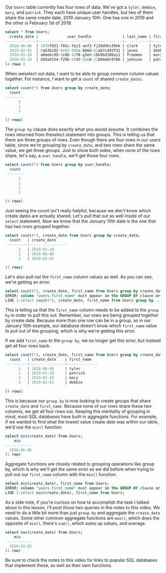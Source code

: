 Our `Users` table currently has four rows of data. We've got a `tyler`, `debbie`, `mary`, and `patrick`. They each have unique user handles, but two of them share the same create date, 2019 January 10th. One has one in 2019 and the other is February 1st of 2019.

```sql 
select * from Users; 
  create_date |             user_handle              | last_name | first _name 
--------------+--------------------------------------+-----------+-------------
  2018-06-06  | 2839f831-f82c-faj3-aof3-fj28ddks39ek | clark     | tyler  
  2019-02-01  | 6ab3b2d2-8e02-890c-bb6d-61a67cd43f31 | jones     | debbie    
  2010-01-10  | a0eebc99-9c0b-42f8-g3eh-6bb9bd380a11 | freemon   | mary  
  2018-01-10  | ddda5534-f29b-45d3-83c0-21b84e0c9786 | johnson   | patrick  
(4 rows )

```

When weselect out data, I want to be able to group common column values together. For instance, I want to get a `count` of shared `create_dates`. 

```sql 
select count(*) from Users group by create_date;
  count
---------
      2
      1
      1

(3 rows)

```

The `group by` clause does exactly what you would assume. It combines the rows returned from theselect statement into groups. This is telling us that there are three groups of rows. Even though there are four rows in our users table, since we're grouping by `create_date`, and two rows share the same value, we get three groups. Just to show both sides, when none of the rows share, let's say, a `user_handle`, we'll get those four rows.

```sql 
select count(*) from Users group by user_handle;
  count
---------
      1
      1
      1
      1

(4 rows)

```

Just seeing the count isn't really helpful, because we don't know which create dates are actually shared. Let's pull that out as well inside of our `select` statement. Now we know that the January 10th date is the one that has two rows grouped together. 

```sql 
select count(*), create_date from Users group by create_date;
  count   | create_date 
----------+-----------------
      2   | 2019-01-10
      1   | 2018-06-06
      1   | 2019-02-01

(3 rows)

```

Let's also pull out the `first_name` column values as well. As you can see, we're getting an error. 

```sql 
select count(*), create_date, first_name from Users group by create_date;
ERROR: column "users.first_name" must appear in the GROUP BY clause or be used in an aggregate function
LINE 1:select count(*), create_date, first_name from Users group by...


```

This is telling us that the `first_name` column needs to be added to the `group by` in order to pull this out. Remember, our rows are being grouped together by create date. Because more than one row can be in a group, as in our January 10th example, our database doesn't know which `first_name` value to pull out of the grouping, which is why we're getting this error.

If we add `first_name` to the `group by`, we no longer get this error, but instead get all four rows back. 

```sql 
select count(*), create_date, first_name from Users group by create_date, first_name;
  count   | create_date    | first_name 
----------+----------------+--------------
      1   | 2018-06-06     | tyler
      1   | 2019-01-10     | patrick
      1   | 2019-01-10     | mary
      1   | 2019-02-01     | debbie

(4 rows)


```

This is because our `group by` is now looking to create groups that share `create_date` and `first_name`. Because none of our rows share these two columns, we get all four rows out. Keeping this mentality of grouping in mind, most SQL databases have built-in aggregate functions. For example, if we wanted to find what the lowest value create date was within our table, we'd use the `min()` function. 

```sql 
select min(create_date) from Users;
    min
------------
  2018-06-06
(1 row) 


```

Aggregate functions are closely related to grouping operations like group by, which is why we'll get the same error as we did before when trying to pull out our `first_name` column with the `min()` function.

```sql 
select min(create_date), first_name from Users;
ERROR: column "users.first_name" must appear in the GROUP BY clause or be used in an aggregate function
LINE 1:select min(create_date), first_name from Users;


```

As a side note, if you're curious on how to accomplish the task I talked about in this lesson, I'll post those two queries in the notes to this video. We need to do a little bit more than just `group by` and aggregate the `create_date` values. Some other common aggregate functions are `max()`, which does the opposite of `min()`, there's `sum()`, which sums up values, and average. 

```sql 
select max(create_date) from Users;
    min
------------
  2019-02-01
(1 row) 


```

Be sure to check the notes to this video for links to popular SQL databases that implement these, as well as their own functions.

